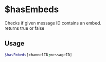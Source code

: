# $hasEmbeds

Checks if given message ID contains an embed.\
 returns true or false

## Usage

```bash
$hasEmbeds[channelID;messageID]
```

